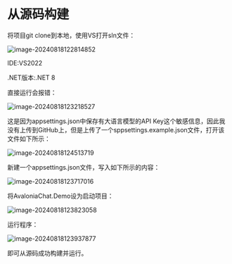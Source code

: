# 从源码构建

将项目git clone到本地，使用VS打开sln文件：

![image-20240818122814852](https://mingupupup.oss-cn-wuhan-lr.aliyuncs.com/imgs/image-20240818122814852.png)

IDE:VS2022

.NET版本:.NET 8

直接运行会报错：

![image-20240818123218527](https://mingupupup.oss-cn-wuhan-lr.aliyuncs.com/imgs/image-20240818123218527.png)

这是因为appsettings.json中保存有大语言模型的API Key这个敏感信息，因此我没有上传到GitHub上，但是上传了一个sppsettings.example.json文件，打开该文件如下所示：

![image-20240818124513719](https://mingupupup.oss-cn-wuhan-lr.aliyuncs.com/imgs/image-20240818124513719.png)

新建一个appsettings.json文件，写入如下所示的内容：

![image-20240818123717016](https://mingupupup.oss-cn-wuhan-lr.aliyuncs.com/imgs/image-20240818123717016.png)

将AvaloniaChat.Demo设为启动项目：

![image-20240818123823058](https://mingupupup.oss-cn-wuhan-lr.aliyuncs.com/imgs/image-20240818123823058.png)

运行程序：

![image-20240818123937877](https://mingupupup.oss-cn-wuhan-lr.aliyuncs.com/imgs/image-20240818123937877.png)

即可从源码成功构建并运行。
